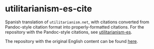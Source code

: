 # utilitarianism-es-cite

Spanish translation of `utilitarianism.net`, with citations converted from Pandoc-style citation format into properly-formatted citations. For the repository with the Pandoc-style citations, see [utilitarianism-es](https://github.com/tlon-team/utilitarianism-es).

The repository with the original English content can be found
[here](https://github.com/whyboris/utilitarianism.net).
